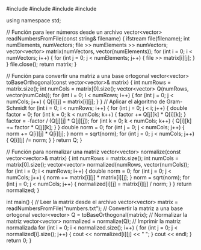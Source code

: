 #include <iostream>
#include <fstream>
#include <vector>
#include <cmath>

using namespace std;

// Función para leer números desde un archivo
vector<vector<double>> readNumbersFromFile(const string& filename) {
    ifstream file(filename);
    int numElements, numVectors;
    file >> numElements >> numVectors;
    vector<vector<double>> matrix(numVectors, vector<double>(numElements));
    for (int i = 0; i < numVectors; i++) {
        for (int j = 0; j < numElements; j++) {
            file >> matrix[i][j];
        }
    }
    file.close();
    return matrix;
}

// Función para convertir una matriz a una base ortogonal
vector<vector<double>> toBaseOrthogonal(const vector<vector<double>>& matrix) {
    int numRows = matrix.size();
    int numCols = matrix[0].size();
    vector<vector<double>> Q(numRows, vector<double>(numCols));
    for (int i = 0; i < numRows; i++) {
        for (int j = 0; j < numCols; j++) {
            Q[i][j] = matrix[i][j];
        }
    }
    // Aplicar el algoritmo de Gram-Schmidt
    for (int i = 0; i < numRows; i++) {
        for (int j = 0; j < i; j++) {
            double factor = 0;
            for (int k = 0; k < numCols; k++) {
                factor += Q[j][k] * Q[i][k];
            }
            factor = -factor / (Q[j][j] * Q[j][j]);
            for (int k = 0; k < numCols; k++) {
                Q[i][k] += factor * Q[j][k];
            }
        }
        double norm = 0;
        for (int j = 0; j < numCols; j++) {
            norm += Q[i][j] * Q[i][j];
        }
        norm = sqrt(norm);
        for (int j = 0; j < numCols; j++) {
            Q[i][j] /= norm;
        }
    }
    return Q;
}

// Función para normalizar una matriz
vector<vector<double>> normalize(const vector<vector<double>>& matrix) {
    int numRows = matrix.size();
    int numCols = matrix[0].size();
    vector<vector<double>> normalized(numRows, vector<double>(numCols));
    for (int i = 0; i < numRows; i++) {
        double norm = 0;
        for (int j = 0; j < numCols; j++) {
            norm += matrix[i][j] * matrix[i][j];
        }
        norm = sqrt(norm);
        for (int j = 0; j < numCols; j++) {
            normalized[i][j] = matrix[i][j] / norm;
        }
    }
    return normalized;
}

int main() {
    // Leer la matriz desde el archivo
    vector<vector<double>> matrix = readNumbersFromFile("numbers.txt");
    // Convertir la matriz a una base ortogonal
    vector<vector<double>> Q = toBaseOrthogonal(matrix);
    // Normalizar la matriz
    vector<vector<double>> normalized = normalize(Q);
    // Imprimir la matriz normalizada
    for (int i = 0; i < normalized.size(); i++) {
        for (int j = 0; j < normalized[i].size(); j++) {
            cout << normalized[i][j] << " ";
        }
        cout << endl;
    }
    return 0;
}

